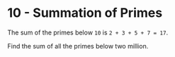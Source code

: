 # 10 - Summation of Primes

The sum of the primes below `10` is `2 + 3 + 5 + 7 = 17`.

Find the sum of all the primes below two million.
